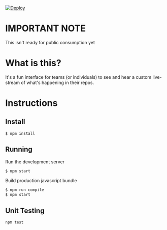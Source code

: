 [![Deploy](https://www.herokucdn.com/deploy/button.svg)](https://heroku.com/deploy)

# IMPORTANT NOTE

This isn't ready for public consumption yet

# What is this?

It's a fun interface for teams (or individuals) to see and hear a custom live-stream of what's happening in their repos.

# Instructions

## Install

```bash
$ npm install
```

## Running

Run the development server

```bash
$ npm start
```

Build production javascript bundle

```bash
$ npm run compile
$ npm start
```

## Unit Testing

```bash
npm test
```

